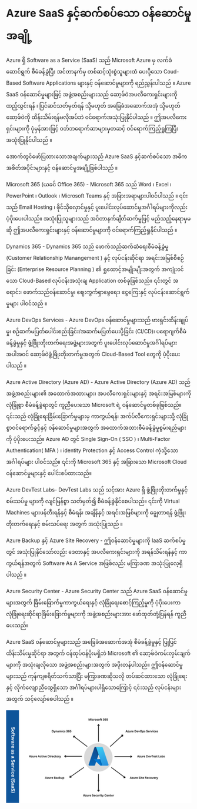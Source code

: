 # Azure SaaS နှင့်ဆက်စပ်သော ဝန်ဆောင်မှုအချို့


Azure ရှိ Software as a Service (SaaS) သည် Microsoft Azure မှ လက်ခံဆောင်ရွက် စီမံခန့်ခွဲပြီး အင်တာနက်မှ တစ်ဆင့်သုံးစွဲသူများထံ ပေးပို့သော Coud-Based Software Applications များနှင့် ဝန်ဆောင်မှုများကို ရည်ညွှန်းပါသည် ။ Azure SaaS ဝန်ဆောင်မှုများဖြင့် အဖွဲ့အစည်းများသည် ဆော့ဖ်ဝဲအပလီကေးရှင်းများကို ထည့်သွင်းရန် ၊ ပြင်ဆင်သတ်မှတ်ရန် သို့မဟုတ် အခြေခံအဆောက်အအုံ သို့မဟုတ် ဆော့ဖ်ဝဲကို ထိန်းသိမ်းရန်မလိုအပ်ဘဲ ဝင်ရောက်အသုံးပြုနိုင်ပါသည် ။ ဤအပလီကေးရှင်းများကို ပုံမှန်အားဖြင့် ဝဘ်ဘရောက်ဆာများမှတဆင့် ဝင်ရောက်ကြည့်ရှုကြပြီး အသုံးပြုနိုင်ပါသည် ။ 


အောက်တွင်ဖော်ပြထားသောအချက်များသည် Azure SaaS နှင့်ဆက်စပ်သော အဓိကအစိတ်အပိုင်းများနှင့် ဝန်ဆောင်မှုအချို့ဖြစ်ပါသည် ။

Microsoft 365 (ယခင် Office 365) - Microsoft 365 သည် Word ၊ Excel ၊ PowerPoint ၊ Outlook ၊ Microsoft Teams နှင့် အခြားအရာများပါဝင်ပါသည် ။ ၎င်းသည် Email Hosting ၊ ဖိုင်သိုလှောင်မှုနှင့် ပူးပေါင်းလုပ်ဆောင်မှုအင်္ဂါရပ်များကိုလည်း ပံ့ပိုးပေးပါသည်။ အသုံးပြုသူများသည် အင်တာနက်ချိတ်ဆက်မှုဖြင့် မည်သည့်နေရာမှမဆို ဤအပလီကေးရှင်းများနှင့် ဝန်ဆောင်မှုများကို ဝင်ရောက်ကြည့်ရှုနိုင်ပါသည် ။

Dynamics 365 - Dynamics 365 သည် ဖောက်သည်ဆက်ဆံရေးစီမံခန့်ခွဲမှု (Customer Relationship Manangement ) နှင့် လုပ်ငန်းဆိုင်ရာ အရင်းအမြစ်စီစဉ်ခြင်း (Enterprise Resource Planning ) ၏ ရှုထောင့်အမျိုးမျိုးအတွက် အကျုံးဝင်သော Cloud-Based လုပ်ငန်းအသုံးချ Application တစ်ခုဖြစ်သည်။ ၎င်းတွင် အရောင်း၊ ဖောက်သည်ဝန်ဆောင်မှု၊ ဈေးကွက်ရှာဖွေရေး၊ ငွေကြေးနှင့် လုပ်ငန်းဆောင်ရွက်မှုများ ပါဝင်သည် ။

Azure DevOps Services - Azure DevOps ဝန်ဆောင်မှုများသည် ဗားရှင်းထိန်းချုပ်မှု၊ စဉ်ဆက်မပြတ်ပေါင်းစည်းခြင်း/အဆက်မပြတ်ပေးပို့ခြင်း (CI/CD)၊ ပရောဂျက်စီမံခန့်ခွဲမှုနှင့် ဖွံ့ဖြိုးတိုးတက်ရေးအဖွဲ့များအတွက် ပူးပေါင်းလုပ်ဆောင်မှုအင်္ဂါရပ်များအပါအဝင် ဆော့ဖ်ဝဲဖွံ့ဖြိုးတိုးတက်မှုအတွက် Cloud-Based Tool တွေကို ပံ့ပိုးပေးပါသည် ။

Azure Active Directory (Azure AD) - Azure Active Directory (Azure AD) သည် အဖွဲ့အစည်းများ၏ အထောက်အထားများ၊ အပလီကေးရှင်းများနှင့် အရင်းအမြစ်များကို လုံခြုံစွာ စီမံခန့်ခွဲရာတွင် ကူညီပေးသော Microsoft ရဲ့ ဝန်ဆောင်မှုတစ်ခုဖြစ်သည်။ ၎င်းသည် လုံခြုံရေးခြိမ်းခြောက်မှုများမှ ကာကွယ်ရန်၊ အက်ပ်လီကေးရှင်းများသို့ လုံခြုံစွာဝင်ရောက်ခွင့်နှင့် ဝန်ဆောင်မှုများအတွက် အထောက်အထားစီမံခန့်ခွဲမှုစွမ်းရည်များကို ပံ့ပိုးပေးသည်။ Azure AD တွင် Single Sign-On ( SSO ) ၊ Multi-Factor Authentication( MFA ) ၊ identity Protection နှင့် Access Control ကဲ့သို့သော အင်္ဂါရပ်များ ပါဝင်သည်။ ၎င်းကို Microsoft 365 နှင့် အခြားသော Microsoft Cloud ဝန်ဆောင်မှုများနှင့် ပေါင်းစပ်ထားသည်။


Azure DevTest Labs- DevTest Labs သည် သင့်အား Azure ရှိ ဖွံ့ဖြိုးတိုးတက်မှုနှင့် စမ်းသပ်မှု များကို လျင်မြန်စွာ သတ်မှတ်၍ စီမံခန့်ခွဲနိုင်စေပါသည်။ ၎င်းကို Virtual Machines များဖန်တီးရန်နှင့် စီမံရန်၊ အချိန်နှင့် အရင်းအမြစ်များကို ချွေတာရန် ဖွံ့ဖြိုးတိုးတက်ရေးနှင့် စမ်းသပ်ရေး အတွက် အသုံးပြုသည် ။

Azure Backup နှင့် Azure Site Recovery - ဤဝန်ဆောင်မှုများကို IaaS ဆက်စပ်မှုတွင် အသုံးပြုနိုင်သော်လည်း  ဒေတာနှင့် အပလီကေးရှင်းများကို အရန်သိမ်းရန်နှင့် ကာကွယ်ရန်အတွက် Software As A Service အဖြစ်လည်း မကြာခဏ အသုံးပြုလေ့ရှိပါသည် ။

Azure Security Center - Azure Security Center သည် Azure SaaS ဝန်ဆောင်မှုများအတွက် ခြိမ်းခြောက်မှုကာကွယ်ရေးနှင့် လုံခြုံရေးစောင့်ကြည့်မှုကို ပံ့ပိုးပေးကာ လုံခြုံရေးဆိုင်ရာခြိမ်းခြောက်မှုများကို အဖွဲ့အစည်းများအား ဖော်ထုတ်တုံ့ပြန်ရန် ကူညီပေးသည်။

Azure SaaS ဝန်ဆောင်မှုများသည် အခြေခံအဆောက်အအုံ စီမံခန့်ခွဲမှုနှင့် ပြုပြင်ထိန်းသိမ်းမှုဆိုင်ရာ အတွက် ဝန်ထုပ်ဝန်ပိုးမရှိဘဲ Microsoft ၏ ဆော့ဖ်ဝဲကမ်းလှမ်းချက်များကို အသုံးချလိုသော အဖွဲ့အစည်းများအတွက် အဖိုးတန်ပါသည်။ ဤဝန်ဆောင်မှုများသည် ကုန်ကျစရိတ်သက်သာပြီး မကြာခဏဆိုသလို တပ်ဆင်ထားသော လုံခြုံရေးနှင့် လိုက်လျောညီထွေရှိသော အင်္ဂါရပ်များပါရှိသောကြောင့် ၎င်းသည် လုပ်ငန်းများအတွက် သင့်လျော်စေပါသည် ။

<div align="center">
</div>
<img alt="demo" src="/image/5.png" />
<br/>
